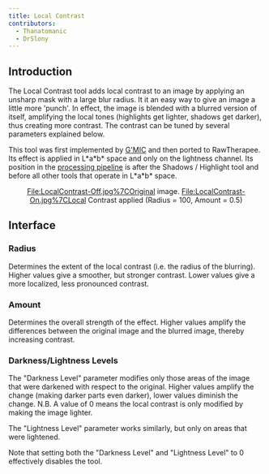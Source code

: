```yaml
---
title: Local Contrast
contributors:
  - Thanatomanic
  - DrSlony
---
```


## Introduction

The Local Contrast tool adds local contrast to an image by applying an
unsharp mask with a large blur radius. It it an easy way to give an
image a little more 'punch'. In effect, the image is blended with a
blurred version of itself, amplifying the local tones (highlights get
lighter, shadows get darker), thus creating more contrast. The contrast
can be tuned by several parameters explained below.

This tool was first implemented by [G'MIC](http://gmic.eu/) and then
ported to RawTherapee. Its effect is applied in L\*a\*b\* space and only
on the lightness channel. Its position in the [processing
pipeline](http://rawpedia.rawtherapee.com/Toolchain_Pipeline) is after
the Shadows / Highlight tool and before all other tools that operate in
L\*a\*b\* space.

<div align="center">

<File:LocalContrast-Off.jpg%7COriginal> image.
<File:LocalContrast-On.jpg%7CLocal> Contrast applied (Radius = 100,
Amount = 0.5)

</div>

## Interface

### Radius

Determines the extent of the local contrast (i.e. the radius of the
blurring). Higher values give a smoother, but stronger contrast. Lower
values give a more localized, less pronounced contrast.

### Amount

Determines the overall strength of the effect. Higher values amplify the
differences between the original image and the blurred image, thereby
increasing contrast.

### Darkness/Lightness Levels

The "Darkness Level" parameter modifies only those areas of the image
that were darkened with respect to the original. Higher values amplify
the change (making darker parts even darker), lower values diminish the
change. N.B. A value of 0 means the local contrast is only modified by
making the image lighter.

The "Lightness Level" parameter works similarly, but only on areas that
were lightened.

Note that setting both the "Darkness Level" and "Lightness Level" to 0
effectively disables the tool.
